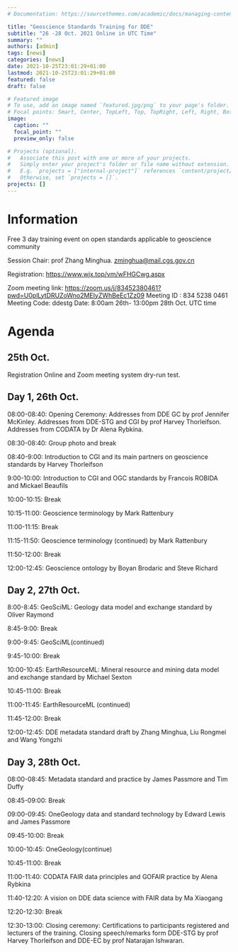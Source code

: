 ```yaml
---
# Documentation: https://sourcethemes.com/academic/docs/managing-content/

title: "Geoscience Standards Training for DDE"
subtitle: "26 -28 Oct. 2021 Online in UTC Time"
summary: ""
authors: [admin]
tags: [news]
categories: [news]
date: 2021-10-25T23:01:29+01:00
lastmod: 2021-10-25T23:01:29+01:00
featured: false
draft: false

# Featured image
# To use, add an image named `featured.jpg/png` to your page's folder.
# Focal points: Smart, Center, TopLeft, Top, TopRight, Left, Right, BottomLeft, Bottom, BottomRight.
image:
  caption: ""
  focal_point: ""
  preview_only: false

# Projects (optional).
#   Associate this post with one or more of your projects.
#   Simply enter your project's folder or file name without extension.
#   E.g. `projects = ["internal-project"]` references `content/project/deep-learning/index.md`.
#   Otherwise, set `projects = []`.
projects: []
---
```

# Information

Free 3 day training event on open standards applicable to geoscience community 

Session Chair: prof Zhang Minghua.  zminghua@mail.cgs.gov.cn

Registration: https://www.wjx.top/vm/wFHGCwg.aspx

Zoom meeting link: https://zoom.us/j/83452380461?pwd=U0plLytDRUZoWno2MEIyZWhBeEc1Zz09
Meeting ID : 834 5238 0461
Meeting Code: ddestg
Date: 8:00am 26th- 13:00pm 28th Oct. UTC time



# Agenda

## 25th Oct.  

Registration Online and Zoom meeting system dry-run test.

## Day 1, 26th Oct.  

08:00-08:40: Opening Ceremony: Addresses from DDE GC by prof Jennifer McKinley. Addresses from DDE-STG and CGI by prof Harvey Thorleifson. Addresses from CODATA by Dr Alena Rybkina.

08:30-08:40: Group photo and break

08:40-9:00: Introduction to CGI and its main partners on geoscience standards by Harvey Thorleifson

9:00-10:00: Introduction to CGI and OGC standards by Francois ROBIDA and Mickael Beaufils

10:00-10:15: Break

10:15-11:00: Geoscience terminology by Mark Rattenbury

11:00-11:15: Break

11:15-11:50: Geoscience terminology (continued) by Mark Rattenbury

11:50-12:00: Break

12:00-12:45: Geoscience ontology by Boyan Brodaric and Steve Richard

## Day 2, 27th Oct.

8:00-8:45: GeoSciML: Geology data model and exchange standard by Oliver Raymond

8:45-9:00: Break

9:00-9:45: GeoSciML(continued)

9:45-10:00: Break

10:00-10:45:  EarthResourceML: Mineral resource and mining data model and exchange standard by Michael Sexton

10:45-11:00: Break

11:00-11:45: EarthResourceML (continued)

11:45-12:00: Break

12:00-12:45: DDE metadata standard draft by Zhang Minghua, Liu Rongmei and Wang Yongzhi

## Day 3, 28th Oct.

08:00-08:45: Metadata standard and practice by James Passmore and Tim Duffy

08:45-09:00: Break

09:00-09:45: OneGeology data and standard technology by Edward Lewis and James Passmore

09:45-10:00: Break

10:00-10:45: OneGeology(continue)

10:45-11:00: Break

11:00-11:40: CODATA FAIR data principles and GOFAIR practice by Alena Rybkina

11:40-12:20: A vision on DDE data science with FAIR data by Ma Xiaogang

12:20-12:30: Break

12:30-13:00: Closing ceremony: Certifications to participants registered and lecturers of the training. Closing speech/remarks form DDE-STG by prof Harvey Thorleifson and DDE-EC by prof Natarajan Ishwaran.




